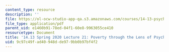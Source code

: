 ```yaml
---
content_type: resource
description: ''
file: https://ol-ocw-studio-app-qa.s3.amazonaws.com/courses/14-13-psychology-and-economics-spring-2020/9c97c49fad40948dde979bb0b97bf4f2_MIT14_13S20_lec21.pdf
file_type: application/pdf
parent_uid: e1460b91-78ed-04f1-60e8-9963055ce410
resourcetype: Document
title: '14.13 Spring 2020 Lecture 21: Poverty through the Lens of Psychology'
uid: 9c97c49f-ad40-948d-de97-9bb0b97bf4f2
---
```

